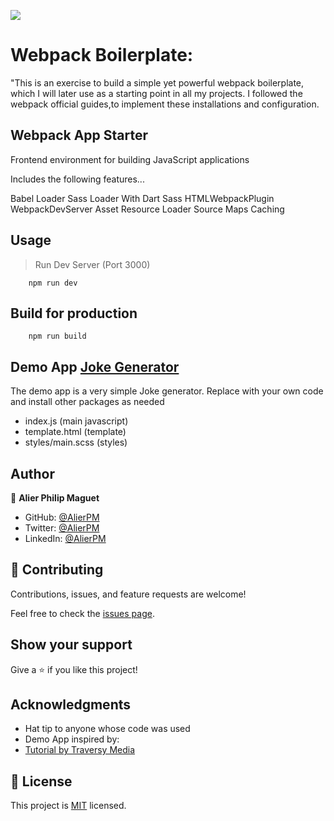 ![](https://img.shields.io/badge/Microverse-blueviolet)

# Webpack Boilerplate:

"This is an exercise to build a simple yet powerful webpack boilerplate, which I will later use as a starting point in all my projects. I followed the webpack official guides,to implement these installations and configuration.

## Webpack App Starter
Frontend environment for building JavaScript applications

Includes the following features...

Babel Loader
Sass Loader With Dart Sass
HTMLWebpackPlugin
WebpackDevServer
Asset Resource Loader
Source Maps
Caching

## Usage
> Run Dev Server (Port 3000)

        npm run dev

## Build for production
        npm run build

## Demo App [Joke Generator](https://alierpm.github.io/Joke-generate/dist/index.html)
The demo app is a very simple Joke generator. Replace with your own code and install other packages as needed
  * index.js (main javascript)
  * template.html (template)
  * styles/main.scss (styles)




## Author
:bust_in_silhouette: **Alier Philip Maguet**
- GitHub: [@AlierPM](https://github.com/AlierPM)
- Twitter: [@AlierPM](https://twitter.com/AlierPM)
- LinkedIn: [@AlierPM](https://www.linkedin.com/in/alier-philip-maguet-b11653203/)


## 🤝 Contributing

Contributions, issues, and feature requests are welcome!

Feel free to check the [issues page](../../issues/).

## Show your support

Give a ⭐️ if you like this project!

## Acknowledgments

- Hat tip to anyone whose code was used
- Demo App inspired by:
- [Tutorial by Traversy Media](https://www.youtube.com/c/TraversyMedia)

## 📝 License

This project is [MIT](./MIT.md) licensed.
